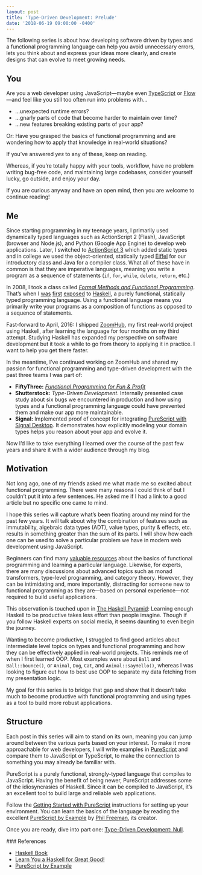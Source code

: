 ```yaml
---
layout: post
title: 'Type-Driven Development: Prelude'
date: '2018-06-19 09:00:00 -0400'
---
```


The following series is about how developing software driven by types and a functional programming language can help you avoid unnecessary errors, lets you think about and express your ideas more clearly, and create designs that can evolve to meet growing needs.

## You

Are you a web developer using JavaScript—maybe even [TypeScript] or [Flow]—and feel like you still too often run into problems with…

-   …unexpected runtime errors?
-   …gnarly parts of code that become harder to maintain over time?
-   …new features breaking existing parts of your app?

Or: Have you grasped the basics of functional programming and are wondering how to apply that knowledge in real-world situations?

If you’ve answered _yes_ to any of these, keep on reading.

Whereas, if you’re totally happy with your tools, workflow, have no problem writing bug-free code, and maintaining large codebases, consider yourself lucky, go outside, and enjoy your day.

If you are curious anyway and have an open mind, then you are welcome to continue reading!

## Me

Since starting programming in my teenage years, I primarily used dynamically typed languages such as ActionScript 2 (Flash), JavaScript (browser and Node.js), and Python (Google App Engine) to develop web applications. Later, I switched to [ActionScript 3][actionscript-3] which added static types and in college we used the object-oriented, statically typed [Eiffel] for our introductory class and Java for a compiler class. What all of these have in common is that they are imperative languages, meaning you write a program as a sequence of statements (`if`, `for`, `while`, `delete`, `return`, etc.)

In 2008, I took a class called _[Formal Methods and Functional Programming][eth-fmfp]_. That’s when I [was][blog-fas-1] [first][blog-fas-2] [exposed][blog-fas-3] to [Haskell], a purely functional, statically typed programming language. Using a functional language means you primarily write your programs as a composition of functions as opposed to a sequence of statements.

Fast-forward to April, 2016: I shipped [ZoomHub], my first real-world project using Haskell, after learning the language for four months on my third attempt. Studying Haskell has expanded my perspective on software development but it took a while to go from theory to applying it in practice. I want to help you get there faster.

In the meantime, I’ve continued working on ZoomHub and shared my passion for functional programming and type-driven development with the past three teams I was part of:

-   **FiftyThree:** _[Functional Programming for Fun & Profit][fpfp]_
-   **Shutterstock:** _Type-Driven Development_. Internally presented case study about six bugs we encountered in production and how using types and a functional programming language could have prevented them and make our app more maintainable.
-   **Signal:** Implemented proof of concept for integrating [PureScript with Signal Desktop][signal-desktop-purescript-poc]. It demonstrates how explicitly modeling your domain types helps you reason about your app and evolve it.

Now I’d like to take everything I learned over the course of the past few years and share it with a wider audience through my blog.

## Motivation

Not long ago, one of my friends asked me what made me so excited about functional programming. There were many reasons I could think of but I couldn’t put it into a few sentences. He asked me if I had a link to a good article but no specific one came to mind.

I hope this series will capture what’s been floating around my mind for the past few years. It will talk about why the combination of features such as immutability, algebraic data types (ADT), value types, purity & effects, etc. results in something greater than the sum of its parts. I will show how each one can be used to solve a particular problem we have in modern web development using JavaScript.

Beginners can find many [valuable resources](#references) about the basics of functional programming and learning a particular language. Likewise, for experts, there are many discussions about advanced topics such as monad transformers, type-level programming, and category theory. However, they can be intimidating and, more importantly, distracting for someone new to functional programming as they are—based on personal experience—not required to build useful applications.

This observation is touched upon in [The Haskell Pyramid]: Learning enough Haskell to be productive takes less effort than people imagine. Though if you follow Haskell experts on social media, it seems daunting to even begin the journey.

Wanting to become productive, I struggled to find good articles about intermediate level topics on types and functional programming and how they can be effectively applied in real-world projects. This reminds me of when I first learned OOP. Most examples were about `Ball` and `Ball::bounce()`, or `Animal`, `Dog`, `Cat`, and `Animal::sayHello()`, whereas I was looking to figure out how to best use OOP to separate my data fetching from my presentation logic.

My goal for this series is to bridge that gap and show that it doesn’t take much to become productive with functional programming and using types as a tool to build more robust applications.

## Structure

Each post in this series will aim to stand on its own, meaning you can jump around between the various parts based on your interest. To make it more approachable for web developers, I will write examples in [PureScript] and compare them to JavaScript or TypeScript, to make the connection to something you may already be familiar with.

PureScript is a purely functional, strongly-typed language that compiles to JavaScript. Having the benefit of being newer, PureScript addresses some of the idiosyncrasies of Haskell. Since it can be compiled to JavaScript, it’s an excellent tool to build large and reliable web applications.

Follow the [Getting Started with PureScript][purescript-getting-started] instructions for setting up your environment. You can learn the basics of the language by reading the excellent [PureScript by Example] by [Phil Freeman][twitter-paf31], its creator.

Once you are ready, dive into part one: [Type-Driven Development: Null][blog-tdd-1].

<a name="references"/>
### References

-   [Haskell Book](http://haskellbook.com/)
-   [Learn You a Haskell for Great Good!](http://learnyouahaskell.com/)
-   [PureScript by Example]

[actionscript-3]: https://en.wikipedia.org/wiki/ActionScript#ActionScript_3.0
[blog-fas-1]: /blog/functional-actionscript-1/
[blog-fas-2]: /blog/functional-actionscript-2/
[blog-fas-3]: /blog/functional-actionscript-3/
[blog-tdd-1]: /blog/type-driven-development-1/
[eiffel]: https://www.eiffel.org/doc/eiffel/Eiffel
[eth-fmfp]: http://archiv.infsec.ethz.ch/education/ss08/fmfp/index.html
[flow]: https://flow.org/en/
[fpfp]: /publications/functional-programming-fun-profit-daniel-gasienica.pdf
[haskell]: https://haskell-lang.org/
[purescript by example]: https://leanpub.com/purescript/read
[purescript-getting-started]: https://github.com/purescript/documentation/blob/master/guides/Getting-Started.md
[purescript]: http://www.purescript.org/
[signal-desktop-purescript-poc]: https://github.com/gasi/Signal-Desktop/pull/2
[the haskell pyramid]: https://patrickmn.com/software/the-haskell-pyramid/
[twitter-paf31]: https://twitter.com/paf31
[typescript]: https://www.typescriptlang.org/
[zoomhub]: http://zoomhub.net/
